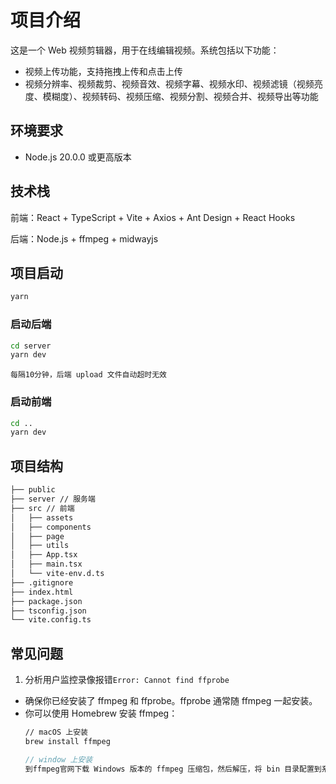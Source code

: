 # 项目介绍
这是一个 Web 视频剪辑器，用于在线编辑视频。系统包括以下功能：
- 视频上传功能，支持拖拽上传和点击上传
- 视频分辨率、视频裁剪、视频音效、视频字幕、视频水印、视频滤镜（视频亮度、模糊度）、视频转码、视频压缩、视频分割、视频合并、视频导出等功能


## 环境要求
- Node.js 20.0.0 或更高版本

## 技术栈
前端：React + TypeScript + Vite + Axios + Ant Design + React Hooks

后端：Node.js + ffmpeg + midwayjs


## 项目启动

```bash
yarn
```

### 启动后端

```bash
cd server
yarn dev
```

`每隔10分钟，后端 upload 文件自动超时无效`

### 启动前端

```bash
cd ..
yarn dev
```


## 项目结构

```bash
├── public
├── server // 服务端
├── src // 前端
│   ├── assets
│   ├── components
│   ├── page
│   ├── utils
│   ├── App.tsx
│   ├── main.tsx
│   └── vite-env.d.ts
├── .gitignore
├── index.html
├── package.json
├── tsconfig.json
└── vite.config.ts
```


## 常见问题

1. 分析用户监控录像报错`Error: Cannot find ffprobe`
  - 确保你已经安装了 ffmpeg 和 ffprobe。ffprobe 通常随 ffmpeg 一起安装。
  - 你可以使用 Homebrew 安装 ffmpeg：
    ```bash
    // macOS 上安装
    brew install ffmpeg
    ```
    ```js
    // window 上安装
    到ffmpeg官网下载 Windows 版本的 ffmpeg 压缩包，然后解压，将 bin 目录配置到系统PATH 环境变量中
    ```

